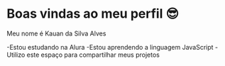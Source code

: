# Boas vindas ao meu perfil 😎

Meu nome é Kauan da Silva Alves

-Estou estudando na Alura
-Estou aprendendo a linguagem JavaScript
-Utilizo este espaço para compartilhar meus projetos
